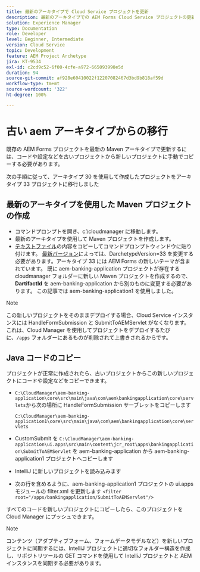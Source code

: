 ```yaml
---
title: 最新のアーキタイプで Cloud Service プロジェクトを更新
description: 最新のアーキタイプでの AEM Forms Cloud Service プロジェクトの更新
solution: Experience Manager
type: Documentation
role: Developer
level: Beginner, Intermediate
version: Cloud Service
topic: Development
feature: AEM Project Archetype
jira: KT-9534
exl-id: c2cd9c52-6f00-4cfe-a972-665093990e5d
duration: 94
source-git-commit: af928e60410022f12207082467d3bd9b818af59d
workflow-type: tm+mt
source-wordcount: '322'
ht-degree: 100%

---
```


# 古い aem アーキタイプからの移行

既存の AEM Forms プロジェクトを最新の Maven アーキタイプで更新するには、コードや設定などを古いプロジェクトから新しいプロジェクトに手動でコピーする必要があります。

次の手順に従って、アーキタイプ 30 を使用して作成したプロジェクトをアーキタイプ 33 プロジェクトに移行しました

## 最新のアーキタイプを使用した Maven プロジェクトの作成

* コマンドプロンプトを開き、c:\cloudmanager に移動します。
* 最新のアーキタイプを使用して Maven プロジェクトを作成します。
* [テキストファイル](assets/creating-maven-project.txt)の内容をコピーしてコマンドプロンプトウィンドウに貼り付けます。 [最新バージョン](https://github.com/adobe/aem-project-archetype/releases)によっては、DarchetypeVersion=33 を変更する必要があります。アーキタイプ 33 には AEM Forms の新しいテーマが含まれています。
既に aem-banking-application プロジェクトが存在する cloudmanager フォルダーに新しい Maven プロジェクトを作成するので、**DartifactId** を aem-banking-application から別のものに変更する必要があります。 この記事では aem-banking-application1 を使用しました。

>[!NOTE]
>
>この新しいプロジェクトをそのままデプロイする場合、Cloud Service インスタンスには HandleFormSubmission と SubmitToAEMServlet がなくなります。 これは、Cloud Manager を使用してプロジェクトをデプロイするたびに、`/apps` フォルダーにあるものが削除されて上書きされるからです。

## Java コードのコピー

プロジェクトが正常に作成されたら、古いプロジェクトからこの新しいプロジェクトにコードや設定などをコピーできます。

* ```C:\CloudManager\aem-banking-application\core\src\main\java\com\aem\bankingapplication\core\servlets```から次の場所に HandleFormSubmission サーブレットをコピーします

  ```C:\CloudManager\aem-banking-application1\core\src\main\java\com\aem\bankingapplication\core\servlets```

* CustomSubmit を
  ```C:\CloudManager\aem-banking-application\ui.apps\src\main\content\jcr_root\apps\bankingapplication\SubmitToAEMServlet``` を aem-banking-application から aem-banking-application1 プロジェクトへコピーします

* IntelliJ に新しいプロジェクトを読み込みます

* 次の行を含めるように、aem-banking-application1 プロジェクトの ui.apps モジュールの filter.xml を更新します
  ```<filter root="/apps/bankingapplication/SubmitToAEMServlet"/>```

すべてのコードを新しいプロジェクトにコピーしたら、このプロジェクトを Cloud Manager にプッシュできます。

>[!NOTE]
>
>コンテンツ（アダプティブフォーム、フォームデータモデルなど）を新しいプロジェクトに同期するには、IntelliJ プロジェクトに適切なフォルダー構造を作成し、リポジトリツールの GET コマンドを使用して IntelliJ プロジェクトと AEM インスタンスを同期する必要があります。
